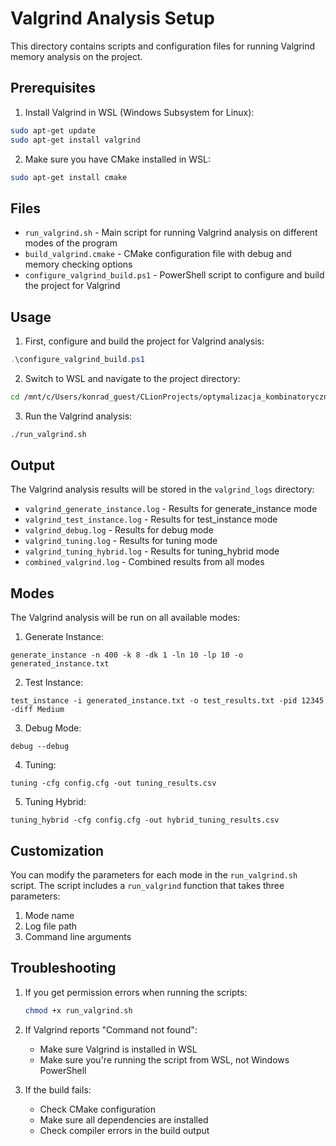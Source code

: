 # Valgrind Analysis Setup

This directory contains scripts and configuration files for running Valgrind memory analysis on the project.

## Prerequisites

1. Install Valgrind in WSL (Windows Subsystem for Linux):
```bash
sudo apt-get update
sudo apt-get install valgrind
```

2. Make sure you have CMake installed in WSL:
```bash
sudo apt-get install cmake
```

## Files

- `run_valgrind.sh` - Main script for running Valgrind analysis on different modes of the program
- `build_valgrind.cmake` - CMake configuration file with debug and memory checking options
- `configure_valgrind_build.ps1` - PowerShell script to configure and build the project for Valgrind

## Usage

1. First, configure and build the project for Valgrind analysis:
```powershell
.\configure_valgrind_build.ps1
```

2. Switch to WSL and navigate to the project directory:
```bash
cd /mnt/c/Users/konrad_guest/CLionProjects/optymalizacja_kombinatoryczna
```

3. Run the Valgrind analysis:
```bash
./run_valgrind.sh
```

## Output

The Valgrind analysis results will be stored in the `valgrind_logs` directory:
- `valgrind_generate_instance.log` - Results for generate_instance mode
- `valgrind_test_instance.log` - Results for test_instance mode
- `valgrind_debug.log` - Results for debug mode
- `valgrind_tuning.log` - Results for tuning mode
- `valgrind_tuning_hybrid.log` - Results for tuning_hybrid mode
- `combined_valgrind.log` - Combined results from all modes

## Modes

The Valgrind analysis will be run on all available modes:

1. Generate Instance:
```
generate_instance -n 400 -k 8 -dk 1 -ln 10 -lp 10 -o generated_instance.txt
```

2. Test Instance:
```
test_instance -i generated_instance.txt -o test_results.txt -pid 12345 -diff Medium
```

3. Debug Mode:
```
debug --debug
```

4. Tuning:
```
tuning -cfg config.cfg -out tuning_results.csv
```

5. Tuning Hybrid:
```
tuning_hybrid -cfg config.cfg -out hybrid_tuning_results.csv
```

## Customization

You can modify the parameters for each mode in the `run_valgrind.sh` script. The script includes a `run_valgrind` function that takes three parameters:
1. Mode name
2. Log file path
3. Command line arguments

## Troubleshooting

1. If you get permission errors when running the scripts:
   ```bash
   chmod +x run_valgrind.sh
   ```

2. If Valgrind reports "Command not found":
   - Make sure Valgrind is installed in WSL
   - Make sure you're running the script from WSL, not Windows PowerShell

3. If the build fails:
   - Check CMake configuration
   - Make sure all dependencies are installed
   - Check compiler errors in the build output 